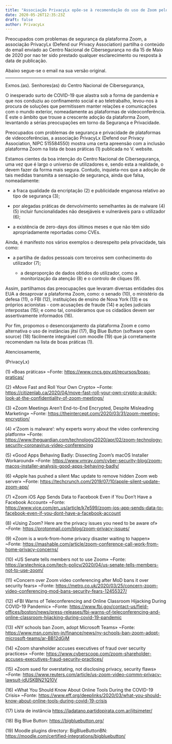 ```yaml
---
title: "Associação PrivacyLx opõe-se à recomendação do uso de Zoom pelo CNCS"
date: 2020-05-26T12:35:23Z
draft: false
author: PrivacyLx
---
```


Preocupados com problemas de segurança da plataforma Zoom, a
associação PrivacyLx (Defend our Privacy Association) partilha o
conteúdo do email enviado ao Centro Nacional de Cibersegurança no dia
15 de Maio de 2020 por nao ter sido prestado qualquer esclarecimento
ou resposta à data de publicação.

Abaixo segue-se o email na sua versão original.

-----

Exmos.(as). Senhores(as) do Centro Nacional de Cibersegurança,


O inesperado surto de COVID-19 que alastra sob a forma de pandemia e
que nos conduziu ao confinamento social e ao teletrabalho, levou-nos à
procura de soluções que permitissem manter relações e comunicações com
o mundo exterior, nomeadamente as plataformas de videoconferência. É
este o âmbito que trouxe a crescente adoção da plataforma Zoom,
levantando a sérias preocupações em torno da Segurança e Privacidade.

Preocupados com problemas de segurança e privacidade de plataformas de
videocoferências, a associação PrivacyLx (Defend our Privacy
Association, NIPC 515584550) mostra uma certa apreensão com a inclusão
plataforma Zoom na lista de boas práticas (1) publicada no V. website.

Estamos cientes da boa intenção do Centro Nacional de Cibersegurança,
uma vez que é largo o universo de utilizadores e, sendo esta a
realidade, o devem fazer da forma mais segura. Contudo, inquieta-nos
que a adoção de tais medidas transmita a sensação de segurança, ainda
que falsa, nomeadamente: 

- a fraca qualidade da encriptação (2) e publicidade enganosa relativo
  ao tipo de segurança (3);

- por alegadas práticas de denvolvimento semelhantes às de malware (4)
  (5) incluir funcionalidades não desejáveis e vulneráveis para o
  utilizador (6);

- a existência de zero-days dos últimos meses e que não têm sido
  apropriadamente reportadas como CVEs.

Ainda, é manifesto nos vários exemplos o desrespeito pela privacidade,
tais como: 

- a partilha de dados pessoais com terceiros sem conhecimento do
utilizador (7);

  - a desproporção de dados obtidos do utilizador, como a
    monitorização da atenção (8) e o controlo de cliques (9).

Assim, partilhamos das preocupações que levaram diversas entidades dos
EUA a desaprovar a plataforma Zoom, como: o senado (10), o
ministério da defesa (11), o FBI (12), instituições de
ensino de Nova York (13) e os próprios acionistas - com acusações de
fraude (14) e ações judiciais interpostas (15); e como tal,
consideramos que os cidadãos devem ser assertivamente informados (16).

Por fim, propomos o desencorajamento da plataforma Zoom e como
alternativa o uso de instâncias jitsi (17), Big Blue Button (software
open source) (18) fácilmente integrável com moodle (19) que já
corretamente recomendam na lista de boas práticas (1).


Atenciosamente,

(PrivacyLx)


(1) «Boas práticas» ~Fonte: https://www.cncs.gov.pt/recursos/boas-praticas/

(2) «Move Fast and Roll Your Own Crypto» ~Fonte: https://citizenlab.ca/2020/04/move-fast-roll-your-own-crypto-a-quick-look-at-the-confidentiality-of-zoom-meetings/

(3) «Zoom Meetings Aren’t End-to-End Encrypted, Despite Misleading Marketing» ~Fonte: https://theintercept.com/2020/03/31/zoom-meeting-encryption/

(4) «‘Zoom is malware’: why experts worry about the video conferencing platform» ~Fonte: https://www.theguardian.com/technology/2020/apr/02/zoom-technology-security-coronavirus-video-conferencing

(5) «Good Apps Behaving Badly: Dissecting Zoom’s macOS Installer Workaround» ~Fonte: https://www.vmray.com/cyber-security-blog/zoom-macos-installer-analysis-good-apps-behaving-badly/

(6) «Apple has pushed a silent Mac update to remove hidden Zoom web server» ~Fonte: https://techcrunch.com/2019/07/10/apple-silent-update-zoom-app/

(7) «Zoom iOS App Sends Data to Facebook Even if You Don’t Have a Facebook Account» ~Fonte: https://www.vice.com/en_us/article/k7e599/zoom-ios-app-sends-data-to-facebook-even-if-you-dont-have-a-facebook-account

(8) «Using Zoom? Here are the privacy issues you need to be aware of» ~Fonte: https://protonmail.com/blog/zoom-privacy-issues/

(9) «Zoom is a work-from-home privacy disaster waiting to happen» ~Fonte: https://mashable.com/article/zoom-conference-call-work-from-home-privacy-concerns/

(10) «US Senate tells members not to use Zoom» ~Fonte: https://arstechnica.com/tech-policy/2020/04/us-senate-tells-members-not-to-use-zoom/

(11) «Concern over Zoom video conferencing after MoD bans it over security fears» ~Fonte: https://metro.co.uk/2020/03/25/concern-zoom-video-conferencing-mod-bans-security-fears-12455327/

(12) «FBI Warns of Teleconferencing and Online Classroom Hijacking During COVID-19 Pandemic» ~Fonte: https://www.fbi.gov/contact-us/field-offices/boston/news/press-releases/fbi-warns-of-teleconferencing-and-online-classroom-hijacking-during-covid-19-pandemic

(13) «NY schools ban Zoom, adopt Microsoft Teams» ~Fonte: https://www.msn.com/en-in/finance/news/ny-schools-ban-zoom-adopt-microsoft-teams/ar-BB12dGjM

(14) «Zoom shareholder accuses executives of fraud over security practices» ~Fonte: https://www.cyberscoop.com/zoom-shareholder-accuses-executives-fraud-security-practices/

(15) «Zoom sued for overstating, not disclosing privacy, security flaws» ~Fonte: https://www.reuters.com/article/us-zoom-video-commn-privacy-lawsuit-idUSKBN21Q10V

(16) «What You Should Know About Online Tools During the COVID-19 Crisis» ~Fonte: https://www.eff.org/deeplinks/2020/03/what-you-should-know-about-online-tools-during-covid-19-crisis

(17) Lista de instância https://ladatano.partidopirata.com.ar/jitsimeter/

(18) Big Blue Button: https://bigbluebutton.org/

(19) Moodle plugins directory: BigBlueButtonBN: https://moodle.com/certified-integrations/bigbluebutton/



